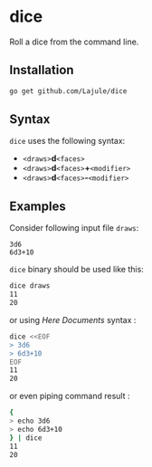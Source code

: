 # dice

Roll a dice from the command line.

## Installation

```sh
go get github.com/Lajule/dice
```

## Syntax

`dice` uses the following syntax:
* `<draws>`**d**`<faces>`
* `<draws>`**d**`<faces>`**+**`<modifier>`
* `<draws>`**d**`<faces>`**-**`<modifier>`

## Examples

Consider following input file `draws`:

```
3d6
6d3+10
```

`dice` binary should be used like this:


```sh
dice draws
11
20
```

or using _Here Documents_ syntax :

```sh
dice <<EOF
> 3d6
> 6d3+10
EOF
11
20
```

or even piping command result :

```sh
{
> echo 3d6
> echo 6d3+10
} | dice
11
20
```
